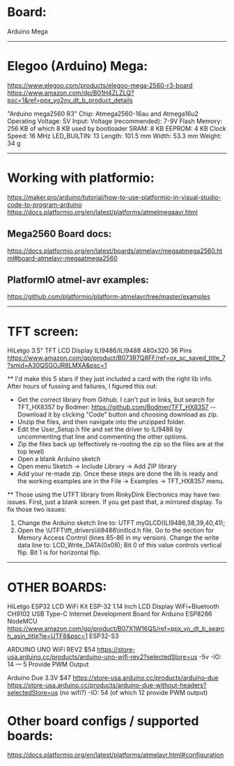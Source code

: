# Board:
Arduino Mega
























--------------------------------------------------------------------------------

# Elegoo (Arduino) Mega:
https://www.elegoo.com/products/elegoo-mega-2560-r3-board
https://www.amazon.com/dp/B01H4ZLZLQ?psc=1&ref=ppx_yo2ov_dt_b_product_details

"Arduino mega2560 R3"
Chip: Atmega2560-16au and Atmega16u2
Operating Voltage: 5V
Input: Voltage (recommended): 7-9V
Flash Memory: 256 KB of which 8 KB used by bootloader
SRAM: 8 KB EEPROM: 4 KB
Clock Speed: 16 MHz
LED_BUILTIN: 13
Length: 101.5 mm Width: 53.3 mm Weight: 34 g






--------------------------------------------------------------------------------


# Working with platformio:

https://maker.pro/arduino/tutorial/how-to-use-platformio-in-visual-studio-code-to-program-arduino
https://docs.platformio.org/en/latest/platforms/atmelmegaavr.html

## Mega2560 Board docs:
https://docs.platformio.org/en/latest/boards/atmelavr/megaatmega2560.html#board-atmelavr-megaatmega2560

## PlatformIO atmel-avr examples:
https://github.com/platformio/platform-atmelavr/tree/master/examples




--------------------------------------------------------------------------------

# TFT screen:
HiLetgo 3.5" TFT LCD Display ILI9486/ILI9488 480x320 36 Pins
https://www.amazon.com/gp/product/B073R7Q8FF/ref=ox_sc_saved_title_7?smid=A30QSGOJR8LMXA&psc=1

** I'd make this 5 stars if they just included a card with the right lib info. After hours of fussing and failures, I figured this out:
- Get the correct library from Github. I can't put in links, but search for TFT_HX8357 by Bodmer: https://github.com/Bodmer/TFT_HX8357
--Download it by clicking "Code" button and choosing download as zip.
- Unzip the files, and then navigate into the unzipped folder.
- Edit the User_Setup.h file and set the driver to ILI9486 by uncommenting that line and commenting the other options.
- Zip the files back up (effectively re-rooting the zip so the files are at the top level)
- Open a blank Arduino sketch
- Open menu Sketch -> Include Library -> Add ZIP library
- Add your re-made zip.
Once these steps are done the lib is ready and the working examples are in the File -> Examples -> TFT_HX8357 menu.

** Those using the UTFT library from RinkyDink Electronics may have two issues. First, just a blank screen. If you get past that, a mirrored display. To fix those two issues:
1. Change the Arduino sketch line to: UTFT myGLCD(ILI9486,38,39,40,41);
2. Open the \UTFT\tft_drivers\ili9486\initlcd.h file. Go to the section for Memory Access Control (lines 85-86 in my version). Change the write data line to: LCD_Write_DATA(0x08);
Bit 0 of this value controls vertical flip. Bit 1 is for horizontal flip.










--------------------------------------------------------------------------------

# OTHER BOARDS:

HiLetgo ESP32 LCD WiFi Kit ESP-32 1.14 Inch LCD Display WiFi+Bluetooth CH9102 USB Type-C Internet Development Board for Arduino ESP8266 NodeMCU
https://www.amazon.com/gp/product/B07X1W16QS/ref=ppx_yo_dt_b_search_asin_title?ie=UTF8&psc=1
ESP32-S3


ARDUINO UNO WiFi REV2
$54
https://store-usa.arduino.cc/products/arduino-uno-wifi-rev2?selectedStore=us
-5v
-IO: 14 — 5 Provide PWM Output


Arduino Due
3.3V $47
https://store-usa.arduino.cc/products/arduino-due
https://store-usa.arduino.cc/products/arduino-due-without-headers?selectedStore=us
(no wifi?)
-IO: 54 (of which 12 provide PWM output)



# Other board configs / supported boards:
https://docs.platformio.org/en/latest/platforms/atmelavr.html#configuration


















































